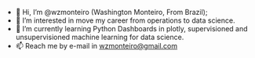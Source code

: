 - 👋 Hi, I’m @wzmonteiro (Washington Monteiro, From Brazil);
- 👀 I’m interested in move my career from operations to data science.
- 🌱 I’m currently learning Python Dashboards in plotly, supervisioned and unsupervisioned machine learning for data science.
- 📫 Reach me by e-mail in wzmonteiro@gmail.com

<!---
wzmonteiro/wzmonteiro is a ✨ special ✨ repository because its `README.md` (this file) appears on your GitHub profile.
You can click the Preview link to take a look at your changes.
--->
